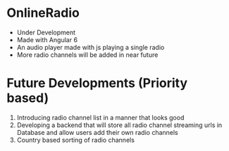 # OnlineRadio
  * Under Development
  * Made with Angular 6
  * An audio player made with js playing a single radio
  * More radio channels will be added in near future
# Future Developments (Priority based)
  1. Introducing radio channel list in a manner that looks good
  2. Developing a backend that will store all radio channel streaming urls in Database and allow users add their own radio channels
  3. Country based sorting of radio channels
